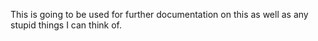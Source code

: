 This is going to be used for further documentation on this as well as any stupid things I can think of.
